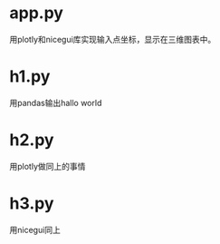 # app.py 
用plotly和nicegui库实现输入点坐标，显示在三维图表中。

# h1.py
用pandas输出hallo world

# h2.py
用plotly做同上的事情

# h3.py
用nicegui同上

